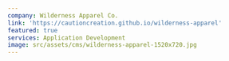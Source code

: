 ```yaml
---
company: Wilderness Apparel Co.
link: 'https://cautioncreation.github.io/wilderness-apparel'
featured: true
services: Application Development
image: src/assets/cms/wilderness-apparel-1520x720.jpg
---
```

